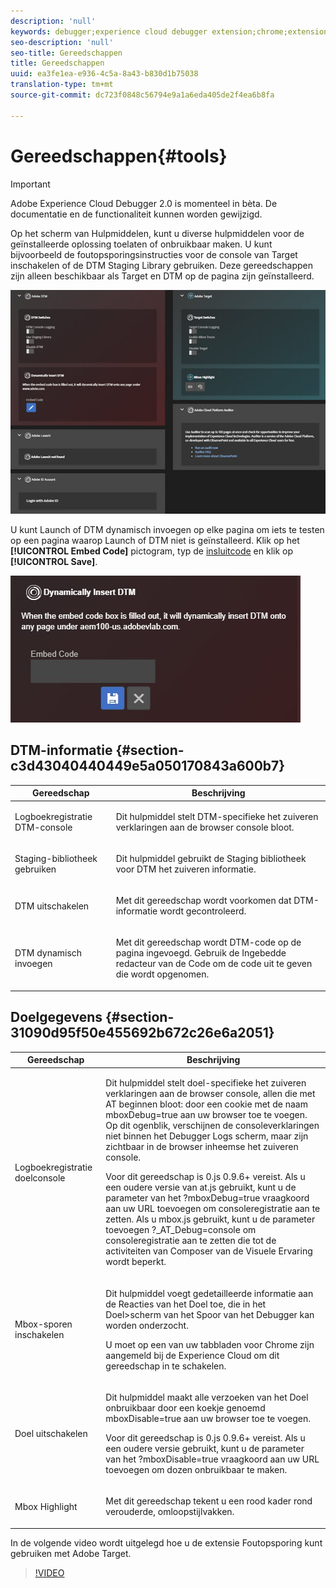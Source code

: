 ```yaml
---
description: 'null'
keywords: debugger;experience cloud debugger extension;chrome;extension;tools;dtm;target
seo-description: 'null'
seo-title: Gereedschappen
title: Gereedschappen
uuid: ea3fe1ea-e936-4c5a-8a43-b830d1b75038
translation-type: tm+mt
source-git-commit: dc723f0848c56794e9a1a6eda405de2f4ea6b8fa

---
```



# Gereedschappen{#tools}

> [!IMPORTANT]
>
> Adobe Experience Cloud Debugger 2.0 is momenteel in bèta. De documentatie en de functionaliteit kunnen worden gewijzigd.

Op het scherm van Hulpmiddelen, kunt u diverse hulpmiddelen voor de geïnstalleerde oplossing toelaten of onbruikbaar maken. U kunt bijvoorbeeld de foutopsporingsinstructies voor de console van Target inschakelen of de DTM Staging Library gebruiken. Deze gereedschappen zijn alleen beschikbaar als Target en DTM op de pagina zijn geïnstalleerd.

![](assets/tools.jpg)

U kunt Launch of DTM dynamisch invoegen op elke pagina om iets te testen op een pagina waarop Launch of DTM niet is geïnstalleerd. Klik op het **[!UICONTROL Embed Code]** pictogram, typ de [insluitcode](https://experiencecloud.adobe.com/resources/help/en_US/dtm/deployment.html) en klik op **[!UICONTROL Save]**.

![](assets/tools-embedcode.jpg)

## DTM-informatie {#section-c3d43040440449e5a050170843a600b7}

<table id="table_04625C3319134E169A35DB74C1D1FB31"> 
 <thead> 
  <tr> 
   <th colname="col1" class="entry"> Gereedschap </th> 
   <th colname="col2" class="entry"> Beschrijving </th> 
  </tr>
 </thead>
 <tbody> 
  <tr> 
   <td colname="col1"> <p> Logboekregistratie DTM-console </p> </td> 
   <td colname="col2"> <p>Dit hulpmiddel stelt DTM-specifieke het zuiveren verklaringen aan de browser console bloot. </p> </td> 
  </tr> 
  <tr> 
   <td colname="col1"> <p>Staging-bibliotheek gebruiken </p> </td> 
   <td colname="col2"> <p>Dit hulpmiddel gebruikt de Staging bibliotheek voor DTM het zuiveren informatie. </p> </td> 
  </tr> 
  <tr> 
   <td colname="col1"> <p>DTM uitschakelen </p> </td> 
   <td colname="col2"> <p>Met dit gereedschap wordt voorkomen dat DTM-informatie wordt gecontroleerd. </p> </td> 
  </tr> 
  <tr> 
   <td colname="col1"> <p> DTM dynamisch invoegen </p> </td> 
   <td colname="col2"> <p> Met dit gereedschap wordt DTM-code op de pagina ingevoegd. Gebruik de Ingebedde redacteur van de Code om de code uit te geven die wordt opgenomen. </p> </td> 
  </tr> 
 </tbody> 
</table>

## Doelgegevens {#section-31090d95f50e455692b672c26e6a2051}

<table id="table_A71D269B49F4417599EBACA44D5CCF4F"> 
 <thead> 
  <tr> 
   <th colname="col1" class="entry"> Gereedschap </th> 
   <th colname="col2" class="entry"> Beschrijving </th> 
  </tr>
 </thead>
 <tbody> 
  <tr> 
   <td colname="col1"> <p>Logboekregistratie doelconsole </p> </td> 
   <td colname="col2"> <p>Dit hulpmiddel stelt doel-specifieke het zuiveren verklaringen aan de browser console, allen die met <span class="codeph"> AT beginnen bloot:</span> door een cookie met de naam <span class="codeph"> mboxDebug=true</span> aan uw browser toe te voegen. Op dit ogenblik, verschijnen de consoleverklaringen niet binnen het Debugger Logs scherm, maar zijn zichtbaar in de browser inheemse het zuiveren console. </p> <p> Voor dit gereedschap is 0.js 0.9.6+ vereist. Als u een oudere versie van at.js gebruikt, kunt u de parameter van het <span class="codeph"> ?mboxDebug=true</span> vraagkoord aan uw URL toevoegen om consoleregistratie aan te zetten. Als u mbox.js gebruikt, kunt u de parameter toevoegen <span class="codeph"> ?_AT_Debug=console</span> om consoleregistratie aan te zetten die tot de activiteiten van Composer van de Visuele Ervaring wordt beperkt. </p> </td> 
  </tr> 
  <tr> 
   <td colname="col1"> <p> Mbox-sporen inschakelen </p> </td> 
   <td colname="col2"> <p>Dit hulpmiddel voegt gedetailleerde informatie aan de Reacties van het Doel toe, die in het <span class="uicontrol"> Doel&gt;scherm van het Spoor</span> van het Debugger kan worden onderzocht. </p> <p> U moet op een van uw tabbladen voor Chrome zijn aangemeld bij de Experience Cloud om dit gereedschap in te schakelen. </p> </td> 
  </tr> 
  <tr> 
   <td colname="col1"> <p>Doel uitschakelen </p> </td> 
   <td colname="col2"> <p>Dit hulpmiddel maakt alle verzoeken van het Doel onbruikbaar door een koekje genoemd <span class="codeph"> mboxDisable=true</span> aan uw browser toe te voegen. </p> <p> Voor dit gereedschap is 0.js 0.9.6+ vereist. Als u een oudere versie gebruikt, kunt u de parameter van het <span class="codeph"> ?mboxDisable=true </span>vraagkoord aan uw URL toevoegen om dozen onbruikbaar te maken. </p> </td> 
  </tr> 
  <tr> 
   <td colname="col1"> <p> Mbox Highlight </p> </td> 
   <td colname="col2"> <p> Met dit gereedschap tekent u een rood kader rond verouderde, omloopstijlvakken. </p> </td> 
  </tr> 
 </tbody> 
</table>

In de volgende video wordt uitgelegd hoe u de extensie Foutopsporing kunt gebruiken met Adobe Target.

>[!VIDEO](https://video.tv.adobe.com/v/23115t2/)
